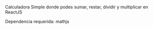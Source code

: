 Calculadora Simple donde podes sumar, restar, dividir y multiplicar en ReactJS

Dependencia requerida: mathjs